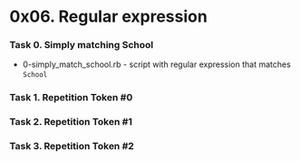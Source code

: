 # 0x06. Regular expression

### Task 0. Simply matching School 
* 0-simply_match_school.rb - script with regular expression that matches `School`

### Task 1. Repetition Token #0

### Task 2. Repetition Token #1

### Task 3. Repetition Token #2
